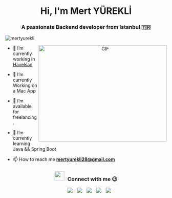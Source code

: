 <h1 align="center">Hi, I'm Mert YÜREKLİ</h1>
<h3 align="center">A passionate Backend developer from Istanbul &#127481;&#127479;</h3>

<p align="left"> <img src="https://komarev.com/ghpvc/?username=mertyurekli&label=Profile%20views&color=0e75b6&style=flat" alt="mertyurekli" /> </p>

<a target="_blank" align="center">
  <img align="right" top="500" height="300" width="400" alt="GIF" src="https://media.giphy.com/media/SWoSkN6DxTszqIKEqv/giphy.gif">
</a>

- 🔭 I’m currently working in <a href="https://www.havelsan.com/en" target="blank">Havelsan</a>

- 🌱 I’m currently Working on a Mac App

- 🤝 I’m available for freelancing.

- 🌱 I’m currently learning Java && Spring Boot

- 📫 How to reach me **mertyurekli28@gmail.com**

<h3 align="center" > <img src="https://media.giphy.com/media/iY8CRBdQXODJSCERIr/giphy.gif" width="30" height="30" style="margin-right: 10px;">Connect with me 😉 </h3>

<p align="center">

 <div align="center"  class="icons-social" style="margin-left: 10px;">
        <a style="margin-left: 10px;"  target="_blank" href="https://www.linkedin.com/in/mertyurekli/">
			<img src="https://img.icons8.com/doodle/40/000000/linkedin--v2.png"></a>
        <a style="margin-left: 10px;" target="_blank" href="https://github.com/mertyurekli">
		<img src="https://img.icons8.com/doodle/40/000000/github--v1.png"></a>
        <a style="margin-left: 10px;" target="_blank" href="https://instagram.com/mertyurekli_">
			<img src="https://img.icons8.com/doodle/40/000000/instagram-new--v2.png"></a>
		<a style="margin-left: 10px;" target="_blank" href="https://twitter.com/mertyurekli28">
			<img src="https://img.icons8.com/doodle/1x/twitter-squared--v2.png" ></a>
		<a style="margin-left: 10px;" target="_blank" href="https://www.youtube.com/@mertyurekli28">
				<img src="https://img.icons8.com/doodle/1x/youtube--v2.png" ></a>
      </div>

</p>
